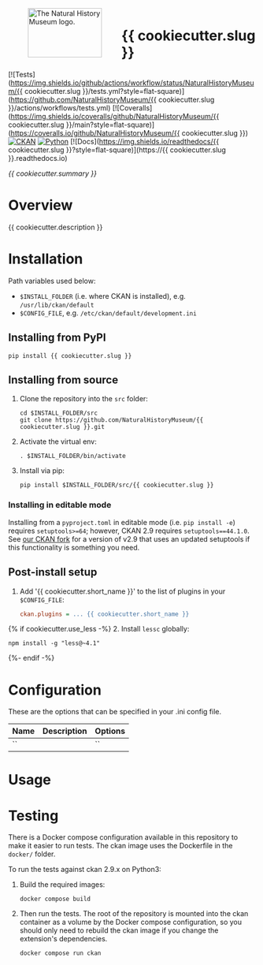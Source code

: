 <!--header-start-->
<picture>
  <source media="(prefers-color-scheme: dark)" srcset="https://data.nhm.ac.uk/images/nhm_logo.svg">
  <source media="(prefers-color-scheme: light)" srcset="https://data.nhm.ac.uk/images/nhm_logo_black.svg">
  <img alt="The Natural History Museum logo." src="https://data.nhm.ac.uk/images/nhm_logo_black.svg" align="left" width="150px" height="100px" hspace="40">
</picture>

# {{ cookiecutter.slug }}

[![Tests](https://img.shields.io/github/actions/workflow/status/NaturalHistoryMuseum/{{ cookiecutter.slug }}/tests.yml?style=flat-square)](https://github.com/NaturalHistoryMuseum/{{ cookiecutter.slug }}/actions/workflows/tests.yml)
[![Coveralls](https://img.shields.io/coveralls/github/NaturalHistoryMuseum/{{ cookiecutter.slug }}/main?style=flat-square)](https://coveralls.io/github/NaturalHistoryMuseum/{{ cookiecutter.slug }})
[![CKAN](https://img.shields.io/badge/ckan-2.9.7-orange.svg?style=flat-square)](https://github.com/ckan/ckan)
[![Python](https://img.shields.io/badge/python-3.6%20%7C%203.7%20%7C%203.8-blue.svg?style=flat-square)](https://www.python.org/)
[![Docs](https://img.shields.io/readthedocs/{{ cookiecutter.slug }}?style=flat-square)](https://{{ cookiecutter.slug }}.readthedocs.io)

_{{ cookiecutter.summary }}_

<!--header-end-->

# Overview
<!--overview-start-->

{{ cookiecutter.description }}

<!--overview-end-->

# Installation
<!--installation-start-->

Path variables used below:
- `$INSTALL_FOLDER` (i.e. where CKAN is installed), e.g. `/usr/lib/ckan/default`
- `$CONFIG_FILE`, e.g. `/etc/ckan/default/development.ini`

## Installing from PyPI

```shell
pip install {{ cookiecutter.slug }}
```

## Installing from source

1. Clone the repository into the `src` folder:
   ```shell
   cd $INSTALL_FOLDER/src
   git clone https://github.com/NaturalHistoryMuseum/{{ cookiecutter.slug }}.git
   ```

2. Activate the virtual env:
   ```shell
   . $INSTALL_FOLDER/bin/activate
   ```

3. Install via pip:
   ```shell
   pip install $INSTALL_FOLDER/src/{{ cookiecutter.slug }}
   ```

### Installing in editable mode

Installing from a `pyproject.toml` in editable mode (i.e. `pip install -e`) requires `setuptools>=64`; however, CKAN 2.9 requires `setuptools==44.1.0`. See [our CKAN fork](https://github.com/NaturalHistoryMuseum/ckan) for a version of v2.9 that uses an updated setuptools if this functionality is something you need.

## Post-install setup

1. Add '{{ cookiecutter.short_name }}' to the list of plugins in your `$CONFIG_FILE`:
   ```ini
   ckan.plugins = ... {{ cookiecutter.short_name }}
   ```
   
{% if cookiecutter.use_less -%}
2. Install `lessc` globally:
   ```shell
   npm install -g "less@~4.1"
   ```
{%- endif -%}

<!--installation-end-->

# Configuration
<!--configuration-start-->
These are the options that can be specified in your .ini config file.

| Name | Description | Options |
|------|-------------|---------|
| ``   |             | ``      |

<!--configuration-end-->

# Usage
<!--usage-start-->

<!--usage-end-->

# Testing
<!--testing-start-->
There is a Docker compose configuration available in this repository to make it easier to run tests. The ckan image uses the Dockerfile in the `docker/` folder.

To run the tests against ckan 2.9.x on Python3:

1. Build the required images:
   ```shell
   docker compose build
   ```

2. Then run the tests.
   The root of the repository is mounted into the ckan container as a volume by the Docker compose
   configuration, so you should only need to rebuild the ckan image if you change the extension's
   dependencies.
   ```shell
   docker compose run ckan
   ```

<!--testing-end-->
